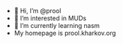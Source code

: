 - 👋 Hi, I’m @prool
- 👀 I’m interested in MUDs
- 🌱 I’m currently learning nasm
-    My homepage is prool.kharkov.org
